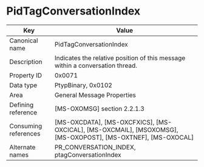 # PidTagConversationIndex

| Key | Value |
|---|---|
| Canonical name | PidTagConversationIndex |
| Description | Indicates the relative position of this message within a conversation thread. |
| Property ID | 0x0071 |
| Data type | PtypBinary, 0x0102 |
| Area | General Message Properties |
| Defining reference | [MS-OXOMSG] section 2.2.1.3 |
| Consuming references | [MS-OXCDATA], [MS-OXCFXICS], [MS-OXCICAL], [MS-OXCMAIL], [MSOXOMSG], [MS-OXOPOST], [MS-OXTNEF], [MS-OXOCAL] |
| Alternate names | PR_CONVERSATION_INDEX, ptagConversationIndex |
